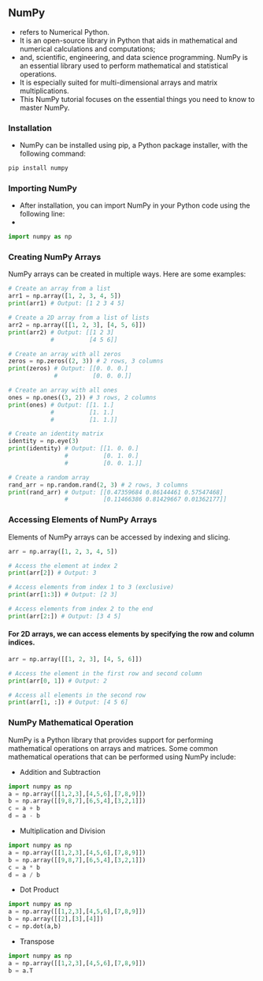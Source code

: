  ## NumPy 
 - refers to Numerical Python. 
 - It is an open-source library in Python that aids in mathematical and numerical calculations and computations; 
 - and, scientific, engineering, and data science programming. NumPy is an essential library used to perform mathematical and statistical operations.
 - It is especially suited for multi-dimensional arrays and matrix multiplications.
 -  This NumPy tutorial focuses on the essential things you need to know to master NumPy.
 
 ### Installation
   - NumPy can be installed using pip, a Python package installer, with the following command:
   
   ```Python
   pip install numpy

   ```
### Importing NumPy
- After installation, you can import NumPy in your Python code using the following line:
-
```python
import numpy as np

```

### Creating NumPy Arrays
NumPy arrays can be created in multiple ways. Here are some examples:

```python
# Create an array from a list
arr1 = np.array([1, 2, 3, 4, 5])
print(arr1) # Output: [1 2 3 4 5]

# Create a 2D array from a list of lists
arr2 = np.array([[1, 2, 3], [4, 5, 6]])
print(arr2) # Output: [[1 2 3]
            #          [4 5 6]]

# Create an array with all zeros
zeros = np.zeros((2, 3)) # 2 rows, 3 columns
print(zeros) # Output: [[0. 0. 0.]
             #          [0. 0. 0.]]

# Create an array with all ones
ones = np.ones((3, 2)) # 3 rows, 2 columns
print(ones) # Output: [[1. 1.]
            #          [1. 1.]
            #          [1. 1.]]

# Create an identity matrix
identity = np.eye(3)
print(identity) # Output: [[1. 0. 0.]
                #          [0. 1. 0.]
                #          [0. 0. 1.]]

# Create a random array
rand_arr = np.random.rand(2, 3) # 2 rows, 3 columns
print(rand_arr) # Output: [[0.47359684 0.86144461 0.57547468]
                #          [0.11466386 0.81429667 0.01362177]]

```

### Accessing Elements of NumPy Arrays
Elements of NumPy arrays can be accessed by indexing and slicing.
```python
arr = np.array([1, 2, 3, 4, 5])

# Access the element at index 2
print(arr[2]) # Output: 3

# Access elements from index 1 to 3 (exclusive)
print(arr[1:3]) # Output: [2 3]

# Access elements from index 2 to the end
print(arr[2:]) # Output: [3 4 5]

```

#### For 2D arrays, we can access elements by specifying the row and column indices.
```python
arr = np.array([[1, 2, 3], [4, 5, 6]])

# Access the element in the first row and second column
print(arr[0, 1]) # Output: 2

# Access all elements in the second row
print(arr[1, :]) # Output: [4 5 6]

```
### NumPy Mathematical Operation
NumPy is a Python library that provides support for performing mathematical operations on arrays and matrices. Some common mathematical operations that can be performed using NumPy include:

- Addition and Subtraction
```python
import numpy as np
a = np.array([[1,2,3],[4,5,6],[7,8,9]])
b = np.array([[9,8,7],[6,5,4],[3,2,1]])
c = a + b
d = a - b
```
- Multiplication and Division
```python
import numpy as np
a = np.array([[1,2,3],[4,5,6],[7,8,9]])
b = np.array([[9,8,7],[6,5,4],[3,2,1]])
c = a * b
d = a / b
```
- Dot Product
```python
import numpy as np
a = np.array([[1,2,3],[4,5,6],[7,8,9]])
b = np.array([[2],[3],[4]])
c = np.dot(a,b)

```
- Transpose
```python
import numpy as np
a = np.array([[1,2,3],[4,5,6],[7,8,9]])
b = a.T

```
